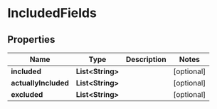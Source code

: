 # IncludedFields

## Properties
Name | Type | Description | Notes
------------ | ------------- | ------------- | -------------
**included** | **List&lt;String&gt;** |  |  [optional]
**actuallyIncluded** | **List&lt;String&gt;** |  |  [optional]
**excluded** | **List&lt;String&gt;** |  |  [optional]
